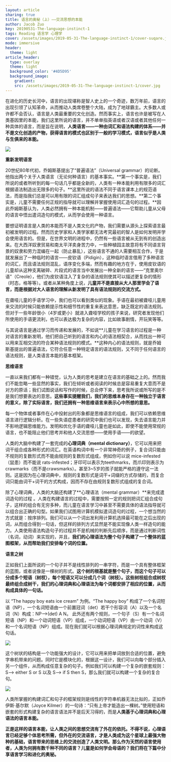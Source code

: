 ```yaml
---
layout: article
sharing: true
title: 语言的奥秘（上）——交流思想的本能
author: Jacob Zuo
key: 20190531-The-language-instinct-1
tags: Reading 语言学 心理学
cover: /assets/images/2019-05-31-The-language-instinct-1/cover-suqare.jpg
mode: immersive
header:
  theme: light
article_header:
  type: overlay
  theme: light
  background_color: '#4D5D95'
  background_image: 
    gradient: 
    src: /assets/images/2019-05-31-The-language-instinct-1/cover.jpg
---
```



在进化的历史长河中，语言的出现堪称是智人史上的一个奇迹，数万年前，语言的出现引领了认知革命，从而推动人类席卷整个大陆，成为了地球霸主。大多数人或许都不会否认，语言是人类最重要的文化创造。然而事实上，语言也许是被写在人类基因里的本能，我们这里所说的语言，并不单单指英语或者汉语或者其他任何一种具体的语言，而是旨在说明，**人类语言——一种由词汇和语法构建的体系——并不是文化创造的产物，获得语言的模式也区别于一般的学习模式，语言似乎是人类与生俱来的本能。**

![]({{site.url}}/assets/images/2019-05-31-The-language-instinct-1/cover-clear.jpg)

<!--more-->

**重新发明语言**

20世纪80年代初，乔姆斯基提出了“普遍语法”（Universal grammar）的论断。他指出两个关于人类语言（无论何种语言）的基本事实。**第一个事实是，我们所说的或者所听到的每一句话几乎都是全新的，人类有一种本能利用有限多的词汇根据语法制造出无限多的句子。**这里所说的语法不同于语言课本上的规范语法，而是指我们总是可以用有限的词汇组成句子来表达我们的思想。**第二个事实是，儿童不需要任何正规的指导就可以理解并掌握使用词汇造句的过程。**因此乔姆斯基认为，人类必然拥有一种本能机制——普遍语法——它帮助儿童从父母的语言中悟出遣词造句的模式，从而学会使用一种语言。

要想证明语言是人类的本能而不是人类文化的产物，我们需要从源头上探索语言最初被发明的过程。然而历史学家和人类学家都无法考究最初的智人是如何发明并学会使用语言的。但是，在世界文明的进程中，仍然有一些语言被从无到有的创造出来。在大西洋奴隶贸易和南太平洋卖身苦力中，一些种植园主故意将有不同语言背景的奴隶和劳力混编在一起（防止暴乱），这些语言不通的人需要相互合作，于是就发展出了一种临时的语言——皮钦语（Pidigin），这种临时语言借用了多种语言的词汇，而且语法规则混乱，语序变化多端，然而有趣的地方在于，使用皮钦语的儿童却从这种支离破碎、片段式的语言当中发展出一种全新的语言——“克里奥尔语”（Creole），他们为皮钦语注入了复杂的语法规则使其可以描述更复杂的情形（时态，格等等）。或者从某种角度上说，**儿童并不是直接从大人那里学会了语言，而是根据对大人语言的理解从新发明了具有语法规则的交流方式。**

在聋哑儿童的手语学习中，我们也可以看到类似的现象。手语在最初被聋哑儿童用来交流的时候只能依赖提示性和细节性的重复来表达意思，缺乏既定的语法规则。但对于一些年龄很小（4岁或更小）就进入聋哑学校的孩子来说，研究者发现他们所使用的手语更流利，也可以表达极为复杂的内容，比如故事剧情，开玩笑等等。

与其说语言是通过学习而传递和发展的，不如说**儿童在学习语言的过程是一种对语言的重新发明，他们把自己听到的语言和内心的语法相契合，从而找出一种可以用来互相交流的符合某种语法规则的模式。**这种内心的语法规则，就是乔姆斯基提出的普遍语法，它符合任意一种特定语言的语法规则，又不同于任何语言的语法规则，是人类语言本能的基本框架。

**思维语言**

一直以来我们都有一种错觉，认为人类的思考是建立在语言的基础之上的。然而我们不能忽略一些显然的事实，我们在倾听或者阅读的时候总是容易重复大意而不是对方的原话；我们试图说话和写作的时候，总会停下来，思考我所说或所写的是不是我们想要表达的意思。**这些事实提醒我们，我们的思维本身存在一种独立于语言的意义，除了实际语言，我们还拥有一种思维语言来表示心中所想的意思。**

每一个物体或者事件在心中投射出的形象都是思维语言的组成，我们可以依赖思维语言进行逻辑分析。在一些失语症患者的研究中我们也可以发现，失去语言能力并不影响逻辑思维能力。发明和优化手语的聋哑儿童也是如此，即使不能使用常规的语言，也不能阻止他们思考并和他人交流思想——使用手语——的欲望。

人类的大脑中构建了一套完成的**心理词典（mental dictionary）**，它可以用来把词干组合成各种形式的词汇。在英语构词中有一个非常神奇的例子，复合词只能由不规则的复数形式而不能由规则的复数形式组成，例如你可以说 mice-infested（鼠患）而不能说 rats-infested；牙印可以表示为teethmarks，而爪印则表示为 crawmarks（而不是crawsmarks）。甚至3~5岁的孩子就能严格的遵守这一法则。这是因为在心理词典中，规则的复数形式是词干+词缀的方式存储的，而复合词只能由词干+词干的方式构成，因而不存在由规则复数形式组成的复合词。

除了心理词典，人类的大脑还构建了**心理语法（mental grammar）**来完成遣词造句的过程 。人类在构建语言的过程中，需要按照一定的规则把词汇组合成句子，这样的组合有无穷多种，而儿童在语言学习中甚至不需要具体的语法指导就可以组合出正确的句型。如果我们试图用计算机模拟遣词造句的过程，一个想当然的方式就是：按序排列。我们可以从一个词出发利用计算机选择最可能在之后出现的词，从而组合得到一句话，但这样的排列方式显然是不能实现像人类一样造句的能力。人类使用语法构造句子的过程并不是机械的判断先后顺序，而是通过判断词性（名词，动词）来实现的，并且，**我们的心理语法为整个句子构建了一个整体的蓝图框架，从而帮助我们安排每个词的位置。**

**语言之树**

正如我们上面所说的一个句子并不是线性排列的一串字符，而是一个具有整体框架的蓝图，或者说像是一棵树的形式。**这个树的根基就是整个句子，而这个句子可以分成多个短语（树杈），每个短语又可以分成几个词（树枝）。这些树枝组合成树杈最终组合成树干，我们的心理词典和心理语法为每个词都安排了相应的位置，从而构成具体的一句话。**

以 “The happy boy eats ice cream” 为例。“The happy boy” 构成了一个名词短语（NP），一个名词短语由一个前置冠词（det）若干个形容词（A）以及一个名词（N）构成：NP-->(det) A N。 此外还有两个规则，一个句子（S）有一个名词短语（NP）和一个动词短语（VP）组成，一个动词短语（VP）由一个动词（V）和一个名词短语（NP）组成。现在我们就可以根据心理词典规定的词性来构成这句话。

![]({{site.url}}/assets/images/2019-05-31-The-language-instinct-1/Tree-1.png)

这个树状的结构是一个功能强大的设计，它可以用来把单词放到合适的位置，避免字串机带来的问题。同时它是模块化的，根据这一设计，我们可以向每个部分插入另一个组件，从而构成任意复杂的句子。例如我们可以构建一个复杂的嵌套规则：S--> either S or S 以及 S--> if S then S，那么我们就可以构建一个复杂的复合句。

![]({{site.url}}/assets/images/2019-05-31-The-language-instinct-1/Tree-2.png)

人类所掌握的构建词汇和句子的框架规则是线性的字符串机器无法比拟的，正如乔伊斯·基尔默（Joyce Kilmer）的一句诗：“只有上帝才能造出一棵树。”使用短语和嵌套的形式构建复杂的语言语法并不是后天习得的，而是**人类基于心理词典和心理语法的语言本能。**

**正是这样的语言本能，让人类之间的思想交流有了外在的依托。不得不说，心理语言已经足够个体思考所需，但外在的交流语言，才是人类成为这个星球上最强大物种的基础，语言带来的思维上的交流创造了人类文明。那么作为天然的语言使用者，人类为何拥有数千种不同的语言？儿童是如何学会母语的？我们将在下篇中分享语言学习和进化的奥秘。**